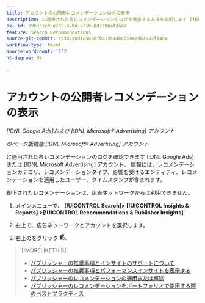 ```yaml
---
title: アカウントの公開者レコメンデーションログの表示
description: に適用された各レコメンデーションのログを表示する方法を説明します [!DNL Google Ads] または [!DNL Microsoft Advertising] アカウント。
exl-id: a963c1cd-e785-470d-8f16-8d770baf2aa7
feature: Search Recommendations
source-git-commit: c53d79bd185630fb535c44bc05a4e0b7582f14ca
workflow-type: tm+mt
source-wordcount: '132'
ht-degree: 0%

---
```


# アカウントの公開者レコメンデーションの表示

*[!DNL Google Ads]および [!DNL Microsoft® Advertising] アカウント*

*のベータ版機能 [!DNL Microsoft® Advertising] アカウント*

に適用された各レコメンデーションのログを確認できます [!DNL Google Ads] または [!DNL Microsoft Advertising] アカウント。 情報には、レコメンデーションカテゴリ、レコメンデーションタイプ、影響を受けるエンティティ、レコメンデーションを適用したユーザー、タイムスタンプが含まれます。

却下されたレコメンデーションは、広告ネットワークからは利用できません。

1. メインメニューで、 **[!UICONTROL Search]> [!UICONTROL Insights & Reports] >[!UICONTROL Recommendations & Publisher Insights]**.

1. 右上で、広告ネットワークとアカウントを選択します。

1. 右上のをクリック ![推奨ログ](/help/search-social-commerce/assets/recommendations-log-view.png "推奨ログ").

>[!MORELIKETHIS]
>
>* [パブリッシャーの推奨事項とインサイトのサポートについて](recommendation-support.md)
>* [パブリッシャーの推奨事項とパフォーマンスインサイトを表示する](recommendation-view.md)
>* [パブリッシャーのレコメンデーションの適用または解除](recommendation-apply-dismiss.md)
>* [パブリッシャーのレコメンデーションをポートフォリオで使用する際のベストプラクティス](recommendation-best-practices.md)
